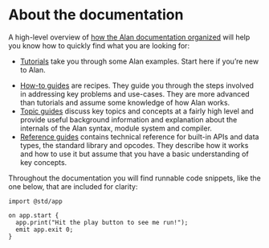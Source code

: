 # About the documentation

A high-level overview of [how the Alan documentation organized](https://documentation.divio.com/) will help you know how to quickly find what you are looking for:

- [Tutorials](./tutorials.md) take you through some Alan examples. Start here if you’re new to Alan.
<!--
- [Tutorials](./tutorials.md) take you by the hand through a series of steps to deploy a Web server to AWS that can process and store restaurant orders. Start here if you’re new to Alan or Web server development.
--->
- [How-to guides](./how_to.md) are recipes. They guide you through the steps involved in addressing key problems and use-cases. They are more advanced than tutorials and assume some knowledge of how Alan works.
- [Topic guides](./topics.md) discuss key topics and concepts at a fairly high level and provide useful background information and explanation about the internals of the Alan syntax, module system and compiler.
- [Reference guides](./reference.md) contains technical reference for built-in APIs and data types, the standard library and opcodes. They describe how it works and how to use it but assume that you have a basic understanding of key concepts.

Throughout the documentation you will find runnable code snippets, like the one below, that are included for clarity:

```rust,editable
import @std/app

on app.start {
  app.print("Hit the play button to see me run!");
  emit app.exit 0;
}
```